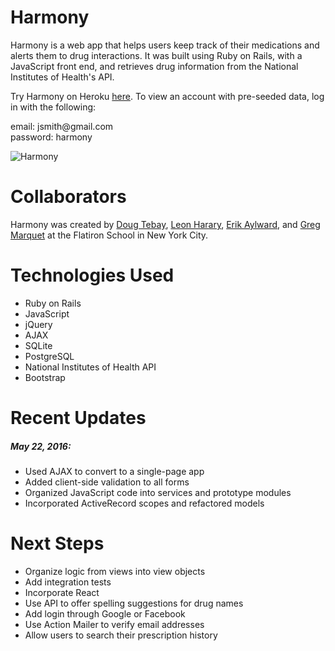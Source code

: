 # Harmony

Harmony is a web app that helps users keep track of their medications and alerts them to drug interactions. It was built using Ruby on Rails, with a JavaScript front end, and retrieves drug information from the National Institutes of Health's API.

Try Harmony on Heroku [here](http://harmony-web-app.herokuapp.com/). To view an account with pre-seeded data, log in with the following:

email: <span>jsmith@</span>gmail.com<br />password: harmony

![Harmony](https://dl.dropboxusercontent.com/u/29039767/Harmony.gif)

# Collaborators

Harmony was created by [Doug Tebay](https://github.com/dougtebay), [Leon Harary](https://github.com/lharary), [Erik Aylward](https://github.com/eaylward8), and [Greg Marquet](https://github.com/gregmarquet) at the Flatiron School in New York City.

# Technologies Used

* Ruby on Rails
* JavaScript
* jQuery
* AJAX
* SQLite
* PostgreSQL
* National Institutes of Health API
* Bootstrap

# Recent Updates

##### May 22, 2016:
* Used AJAX to convert to a single-page app
* Added client-side validation to all forms
* Organized JavaScript code into services and prototype modules
* Incorporated ActiveRecord scopes and refactored models

# Next Steps

* Organize logic from views into view objects
* Add integration tests
* Incorporate React
* Use API to offer spelling suggestions for drug names
* Add login through Google or Facebook
* Use Action Mailer to verify email addresses
* Allow users to search their prescription history
